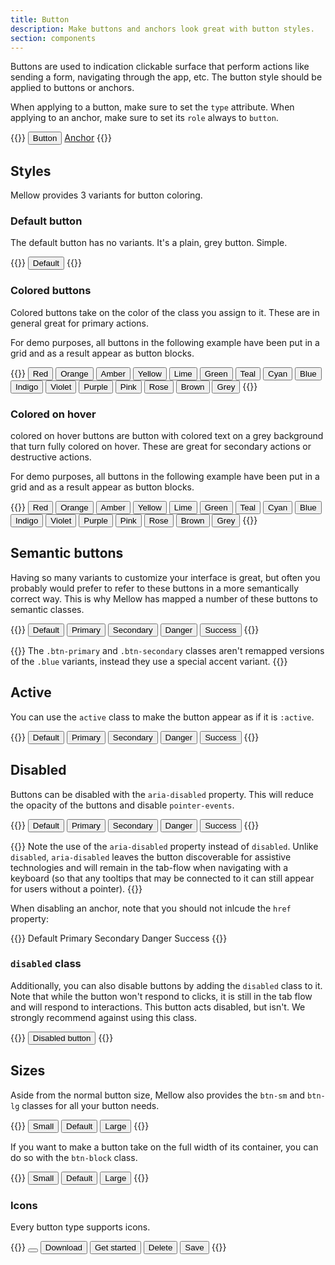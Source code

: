 ```yaml
---
title: Button
description: Make buttons and anchors look great with button styles.
section: components
---
```


Buttons are used to indication clickable surface that perform actions like sending a form, navigating through the app, etc. The button style should be applied to buttons or anchors.

When applying to a button, make sure to set the `type` attribute. When applying to an anchor, make sure to set its `role` always to `button`.

{{<example>}}
<button type="button" class="btn btn-default">Button</button>
<a role="button" href="#" class="btn btn-default">Anchor</a>
{{</example>}}

## Styles
Mellow provides 3 variants for button coloring.

### Default button
The default button has no variants. It's a plain, grey button. Simple.

{{<example>}}
<button type="button" class="btn btn-default">Default</button>
{{</example>}}

### Colored buttons
Colored buttons take on the color of the class you assign to it. These are in general great for primary actions.

<div class="alert accent">For demo purposes, all buttons in the following example have been put in a grid and as a result appear as button blocks.</div>

{{<example class="grid grid-4 grid-md-8 gap-1">}}
<button type="button" class="btn btn-color red">Red</button>
<button type="button" class="btn btn-color orange">Orange</button>
<button type="button" class="btn btn-color amber">Amber</button>
<button type="button" class="btn btn-color yellow">Yellow</button>
<button type="button" class="btn btn-color lime">Lime</button>
<button type="button" class="btn btn-color green">Green</button>
<button type="button" class="btn btn-color teal">Teal</button>
<button type="button" class="btn btn-color cyan">Cyan</button>
<button type="button" class="btn btn-color blue">Blue</button>
<button type="button" class="btn btn-color indigo">Indigo</button>
<button type="button" class="btn btn-color violet">Violet</button>
<button type="button" class="btn btn-color purple">Purple</button>
<button type="button" class="btn btn-color pink">Pink</button>
<button type="button" class="btn btn-color rose">Rose</button>
<button type="button" class="btn btn-color brown">Brown</button>
<button type="button" class="btn btn-color grey">Grey</button>
{{</example>}}

### Colored on hover
colored on hover buttons are button with colored text on a grey background that turn fully colored on hover. These are great for secondary actions or destructive actions.

<div class="alert accent">For demo purposes, all buttons in the following example have been put in a grid and as a result appear as button blocks.</div>

{{<example class="grid grid-4 grid-md-8 gap-1">}}
<button type="button" class="btn btn-hover red">Red</button>
<button type="button" class="btn btn-hover orange">Orange</button>
<button type="button" class="btn btn-hover amber">Amber</button>
<button type="button" class="btn btn-hover yellow">Yellow</button>
<button type="button" class="btn btn-hover lime">Lime</button>
<button type="button" class="btn btn-hover green">Green</button>
<button type="button" class="btn btn-hover teal">Teal</button>
<button type="button" class="btn btn-hover cyan">Cyan</button>
<button type="button" class="btn btn-hover blue">Blue</button>
<button type="button" class="btn btn-hover indigo">Indigo</button>
<button type="button" class="btn btn-hover violet">Violet</button>
<button type="button" class="btn btn-hover purple">Purple</button>
<button type="button" class="btn btn-hover pink">Pink</button>
<button type="button" class="btn btn-hover rose">Rose</button>
<button type="button" class="btn btn-hover brown">Brown</button>
<button type="button" class="btn btn-hover grey">Grey</button>
{{</example>}}

## Semantic buttons
Having so many variants to customize your interface is great, but often you probably would prefer to refer to these buttons in a more semantically correct way. This is why Mellow has mapped a number of these buttons to semantic classes.

{{<example>}}
<button type="button" class="btn btn-default">Default</button>
<button type="button" class="btn btn-primary">Primary</button>
<button type="button" class="btn btn-secondary">Secondary</button>
<button type="button" class="btn btn-danger">Danger</button>
<button type="button" class="btn btn-success">Success</button>
{{</example>}}

{{<note>}}
The `.btn-primary` and `.btn-secondary` classes aren't remapped versions of the `.blue` variants, instead they use a special accent variant.
{{</note>}}

## Active
You can use the `active` class to make the button appear as if it is `:active`.

{{<example>}}
<button type="button" class="btn btn-default active">Default</button>
<button type="button" class="btn btn-primary active">Primary</button>
<button type="button" class="btn btn-secondary active">Secondary</button>
<button type="button" class="btn btn-danger active">Danger</button>
<button type="button" class="btn btn-success active">Success</button>
{{</example>}}

## Disabled
Buttons can be disabled with the `aria-disabled` property. This will reduce the opacity of the buttons and disable `pointer-events`.

{{<example>}}
<button type="button" class="btn btn-default" aria-disabled="true">Default</button>
<button type="button" class="btn btn-primary" aria-disabled="true">Primary</button>
<button type="button" class="btn btn-secondary" aria-disabled="true">Secondary</button>
<button type="button" class="btn btn-danger" aria-disabled="true">Danger</button>
<button type="button" class="btn btn-success" aria-disabled="true">Success</button>
{{</example>}}

{{<note>}}
Note the use of the `aria-disabled` property instead of `disabled`. Unlike `disabled`, `aria-disabled` leaves the button discoverable for assistive technologies and will remain in the tab-flow when navigating with a keyboard (so that any tooltips that may be connected to it can still appear for users without a pointer).
{{</note>}}

When disabling an anchor, note that you should not inlcude the `href` property:

{{<example>}}
<a class="btn btn-default" role="button" aria-disabled="true">Default</a>
<a class="btn btn-primary" role="button" aria-disabled="true">Primary</a>
<a class="btn btn-secondary" role="button" aria-disabled="true">Secondary</a>
<a class="btn btn-danger" role="button" aria-disabled="true">Danger</a>
<a class="btn btn-success" role="button" aria-disabled="true">Success</a>
{{</example>}}

### `disabled` class
Additionally, you can also disable buttons by adding the `disabled` class to it. Note that while the button won't respond to clicks, it is still in the tab flow and will respond to interactions. This button acts disabled, but isn't. We strongly recommend against using this class.

{{<example>}}
<button type="button" class="btn btn-default disabled">Disabled button</button>
{{</example>}}

## Sizes
Aside from the normal button size, Mellow also provides the `btn-sm` and `btn-lg` classes for all your button needs.

{{<example>}}
<button type="button" class="btn btn-default btn-sm">Small</button>
<button type="button" class="btn btn-default">Default</button>
<button type="button" class="btn btn-default btn-lg">Large</button>
{{</example>}}

If you want to make a button take on the full width of its container, you can do so with the `btn-block` class.

{{<example>}}
<button type="button" class="btn btn-default btn-block btn-sm mb-3">Small</button>
<button type="button" class="btn btn-default btn-block mb-3">Default</button>
<button type="button" class="btn btn-default btn-block btn-lg">Large</button>
{{</example>}}

### Icons
Every button type supports icons.

{{<example>}}
<button type="button" class="btn btn-default">
  <i class="vi vi-magnifying-glass"></i>
</button>
<button type="button" class="btn btn-primary">
  <i class="vi vi-arrow-down-to-line"></i>
  Download
</button>
<button type="button" class="btn btn-secondary">
  Get started
  <i class="vi vi-arrow-right"></i>
</button>
<button type="button" class="btn btn-danger">
  <i class="vi vi-trash-can"></i>
  Delete
</button>
<button type="button" class="btn btn-success">
  <i class="vi vi-floppy-disk"></i>
  Save
</button>
{{</example>}}
